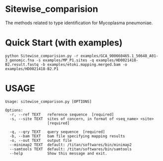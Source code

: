 # Sitewise_comparision
The methods related to type identification for Mycoplasma pneumoniae.
# Quick Start (with examples)
~~~~~~~~~~~~~~
python Sitewise_comparision.py -r examples/GCA_900660465.1_50648_A01-3_genomic.fna -s examples/MP_P1.sites -q examples/HD0021418-B2.result.fastq -b examples/etoki.mapping.merged.bam -o examples/HD0021418-B2.P1
~~~~~~~~~~~~~~
# USAGE
~~~~~~~~~~~~~~
Usage: sitewise_comparison.py [OPTIONS]

Options:
  -r, --ref TEXT   reference sequence  [required]
  -s, --site TEXT  sites of concern, in format of <seq_name> <site>
                   [required]

  -q, --qry TEXT   query sequence  [required]
  -b, --bam TEXT   bam file specifying mapping results
  -o, --out TEXT   output file
  --minimap2 TEXT  default: /titan/softwares/bin/minimap2
  --samtools TEXT  default: /titan/softwares/bin/samtools
  --help           Show this message and exit.
~~~~~~~~~~~~~~
